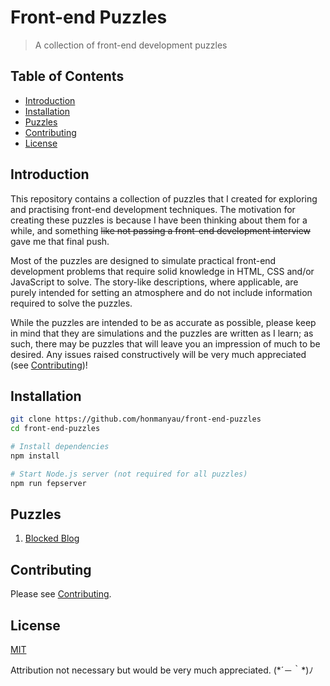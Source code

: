 # Front-end Puzzles

> A collection of front-end development puzzles

## Table of Contents

* [Introduction](#introduction)
* [Installation](#installation)
* [Puzzles](#puzzles)
* [Contributing](#contributing)
* [License](#license)

## Introduction

This repository contains a collection of puzzles that I created for exploring and practising front-end development techniques. The motivation for creating these puzzles is because I have been thinking about them for a while, and something  ~~like not passing a front-end development interview~~ gave me that final push.

Most of the puzzles are designed to simulate practical front-end development problems that require solid knowledge in HTML, CSS and/or JavaScript to solve. The story-like descriptions, where applicable, are purely intended for setting an atmosphere and do not include information required to solve the puzzles.

While the puzzles are intended to be as accurate as possible, please keep in mind that they are simulations and the puzzles are written as I learn; as such, there may be puzzles that will leave you an impression of much to be desired. Any issues raised constructively will be very much appreciated (see [Contributing](https://github.com/honmanyau/front-end-puzzles/blob/master/CONTRIBUTING.md))!

## Installation

```sh
git clone https://github.com/honmanyau/front-end-puzzles
cd front-end-puzzles

# Install dependencies
npm install

# Start Node.js server (not required for all puzzles)
npm run fepserver
```

## Puzzles

1. [Blocked Blog](https://github.com/honmanyau/front-end-puzzles/tree/master/src/puzzles/001-blocked-blog)

## Contributing

Please see [Contributing](https://github.com/honmanyau/front-end-puzzles/blob/master/CONTRIBUTING.md).

## License

[MIT](https://github.com/honmanyau/front-end-puzzles/blob/master/LICENSE.md)

Attribution not necessary but would be very much appreciated. (\*´－｀\*)ﾉ
